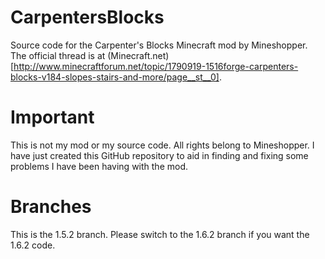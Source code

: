 CarpentersBlocks
================

Source code for the Carpenter's Blocks Minecraft mod by Mineshopper. The official thread is at (Minecraft.net)[http://www.minecraftforum.net/topic/1790919-1516forge-carpenters-blocks-v184-slopes-stairs-and-more/page__st__0].

Important
=========

This is not my mod or my source code. All rights belong to Mineshopper. I have just created this GitHub repository to aid in finding and fixing some problems I have been having with the mod.

Branches
========

This is the 1.5.2 branch. Please switch to the 1.6.2 branch if you want the 1.6.2 code.
